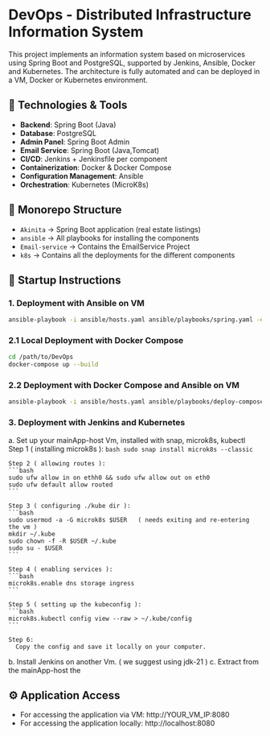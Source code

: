 # DevOps - Distributed Infrastructure Information System

This project implements an information system based on microservices using Spring Boot and PostgreSQL, supported by Jenkins, Ansible, Docker and Kubernetes. The architecture is fully automated and can be deployed in a VM, Docker or Kubernetes environment.

## 🔧 Technologies & Tools

- **Backend**: Spring Boot (Java)
- **Database**: PostgreSQL
- **Admin Panel**: Spring Boot Admin
- **Email Service**: Spring Boot (Java,Tomcat)
- **CI/CD**: Jenkins + Jenkinsfile per component
- **Containerization**: Docker & Docker Compose
- **Configuration Management**: Ansible
- **Orchestration**: Kubernetes (MicroK8s)

## 📁 Monorepo Structure

- `Akinita` → Spring Boot application (real estate listings)
- `ansible` → All playbooks for installing the components
- `Email-service` → Contains the EmailService Project 
- `k8s` → Contains all the deployments for the different components

## 🚀 Startup Instructions

### 1. Deployment with Ansible on VM
```bash
ansible-playbook -i ansible/hosts.yaml ansible/playbooks/spring.yaml -e "vm_ip=YOUR_VM_IP"
```

### 2.1 Local Deployment with Docker Compose

```bash
cd /path/to/DevOps
docker-compose up --build
```

### 2.2 Deployment with Docker Compose and Ansible on VM
```bash
ansible-playbook -i ansible/hosts.yaml ansible/playbooks/deploy-compose.yaml -e "vm_ip=YOUR_VM_IP"
```
### 3. Deployment with Jenkins and Kubernetes
  a. Set up your mainApp-host Vm, installed with snap, microk8s, kubectl
    Step 1 ( installing microk8s ):
    ```bash
    sudo snap install microk8s --classic
    ```
    
    Step 2 ( allowing routes ):
    ```bash
    sudo ufw allow in on ethh0 && sudo ufw allow out on eth0
    sudo ufw default allow routed    
    ```
    
    Step 3 ( configuring ./kube dir ):
    ```bash
    sudo usermod -a -G microk8s $USER   ( needs exiting and re-entering the vm )
    mkdir ~/.kube
    sudo chown -f -R $USER ~/.kube
    sudo su - $USER
    ```
    
    Step 4 ( enabling services ):
    ```bash
    microk8s.enable dns storage ingress
    ```
    
    Step 5 ( setting up the kubeconfig ):
    ```bash
    microk8s.kubectl config view --raw > ~/.kube/config
    ```
    
    Step 6:
      Copy the config and save it locally on your computer.
    
    
    
  b. Install Jenkins on another Vm. ( we suggest using jdk-21 )
  c. Extract from the mainApp-host the 
## ⚙️ Application Access
- For accessing the application via VM: http://YOUR_VM_IP:8080
- For accessing the application locally: http://localhost:8080
